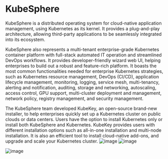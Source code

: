 # KubeSphere 

KubeSphere is a distributed operating system for cloud-native application management, using Kubernetes as its kernel. It provides a plug-and-play architecture, allowing third-party applications to be seamlessly integrated into its ecosystem.

KubeSphere also represents a multi-tenant enterprise-grade Kubernetes container platform with full-stack automated IT operation and streamlined DevOps workflows. It provides developer-friendly wizard web UI, helping enterprises to build out a robust and feature-rich platform. It boasts the most common functionalities needed for enterprise Kubernetes strategies, such as Kubernetes resource management, DevOps (CI/CD), application lifecycle management, monitoring, logging, service mesh, multi-tenancy, alerting and notification, auditing, storage and networking, autoscaling, access control, GPU support, multi-cluster deployment and management, network policy, registry management, and security management.

The KubeSphere team developed KubeKey, an open-source brand-new installer, to help enterprises quickly set up a Kubernetes cluster on public clouds or data centers. Users have the option to install Kubernetes only or install both KubeSphere and Kubernetes. KubeKey provides users with different installation options such as all-in-one installation and multi-node installation. It is also an efficient tool to install cloud-native add-ons, and upgrade and scale your Kubernetes cluster.
![image](https://user-images.githubusercontent.com/98477908/211185157-cc53f4d7-b7d8-4067-9ea4-8cdcdfc00f8b.png)
![image](https://user-images.githubusercontent.com/98477908/211185376-40639489-70a7-43f5-a2c2-0104ce517024.png)

![image](https://user-images.githubusercontent.com/98477908/211185204-fa964407-0e51-4354-a34a-c4db5a1a5bfb.png)

